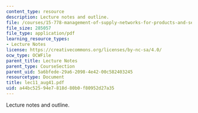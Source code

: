 ```yaml
---
content_type: resource
description: Lecture notes and outline.
file: /courses/15-778-management-of-supply-networks-for-products-and-services-summer-2004/a44bc52594e7818d80b0f80952d27a35_lec11_aug41.pdf
file_size: 285057
file_type: application/pdf
learning_resource_types:
- Lecture Notes
license: https://creativecommons.org/licenses/by-nc-sa/4.0/
ocw_type: OCWFile
parent_title: Lecture Notes
parent_type: CourseSection
parent_uid: 5a6bfede-29a6-2098-4e42-00c582403245
resourcetype: Document
title: lec11_aug41.pdf
uid: a44bc525-94e7-818d-80b0-f80952d27a35
---
```

Lecture notes and outline.